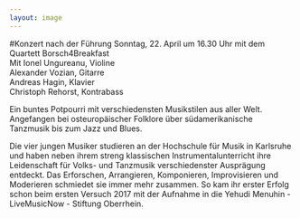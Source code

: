 ```yaml
---
layout: image
---
```


\#Konzert nach der Führung
Sonntag, 22. April um 16.30 Uhr 
mit dem Quartett Borsch4Breakfast  
Mit Ionel Ungureanu, Violine  
Alexander Vozian, Gitarre  
Andreas Hagin, Klavier  
Christoph Rehorst, Kontrabass

Ein buntes Potpourri mit verschiedensten Musikstilen aus aller Welt. Angefangen bei osteuropäischer Folklore über südamerikanische Tanzmusik bis zum Jazz und Blues.

Die vier jungen Musiker studieren an der Hochschule für Musik in Karlsruhe und haben neben ihrem streng klassischen Instrumentalunterricht ihre Leidenschaft für Volks- und Tanzmusik verschiedenster Ausprägung entdeckt. Das Erforschen, Arrangieren, Komponieren, Improvisieren und Moderieren schmiedet sie immer mehr zusammen. So kam ihr erster Erfolg schon beim ersten Versuch 2017 mit der Aufnahme in die Yehudi Menuhin - LiveMusicNow - Stiftung Oberrhein.
